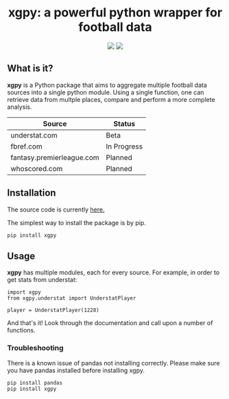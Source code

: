 
<p align="center">
  <h1 align="center">
    xgpy: a powerful python wrapper for football data
  </h1>
</p>
<p align="center">
   <a href="https://travis-ci.com/rkaahean/xgpy"><img src="https://travis-ci.com/rkaahean/xgpy.svg?branch=main"></a>
   <a href="https://xgpy.readthedocs.io/en/latest/"><img src="https://readthedocs.org/projects/xgpy/badge/?version=latest"></a>
</p>

## What is it?

**xgpy** is a Python package that aims to aggregate multiple football data sources into a single python module.
Using a single function, one can retrieve data from multple places, compare and perform a more complete analysis.


| Source | Status |
| -------|--------|
| understat.com | Beta |
| fbref.com | In Progress |
| fantasy.premierleague.com | Planned |
| whoscored.com | Planned |

## Installation

The source code is currently [here.](https://github.com/rkaahean/xgpy)

The simplest way to install the package is by pip.
```
pip install xgpy
```

## Usage

**xgpy** has multiple modules, each for every source. For example, in order to get stats from understat:

```
import xgpy
from xgpy.understat import UnderstatPlayer

player = UnderstatPlayer(1228)
```

And that's it! Look through the documentation and call upon a number of functions.

### Troubleshooting

There is a known issue of pandas not installing correctly. Please make sure you have pandas
installed before installing xgpy.

```
pip install pandas
pip install xgpy
```

